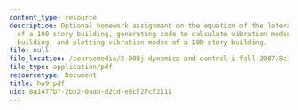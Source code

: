 ```yaml
---
content_type: resource
description: Optional homework assignment on the equation of the lateral vibration
  of a 100 story building, generating code to calculate vibration modes of a 100 story
  building, and plotting vibration modes of a 100 story building.
file: null
file_location: /coursemedia/2-003j-dynamics-and-control-i-fall-2007/8a1477b72bb20aabd2cde8cf27cf2111_hw9.pdf
file_type: application/pdf
resourcetype: Document
title: hw9.pdf
uid: 8a1477b7-2bb2-0aab-d2cd-e8cf27cf2111
---
```


